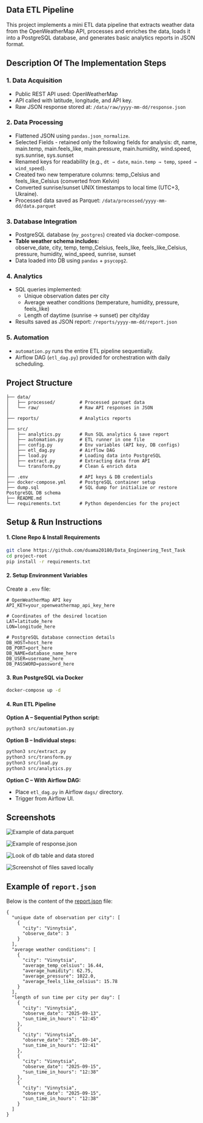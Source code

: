 ## Data ETL Pipeline

This project implements a mini ETL data pipeline that extracts weather data from the OpenWeatherMap API, processes and enriches the data, loads it into a PostgreSQL database, and generates basic analytics reports in JSON format.

## Description Of The Implementation Steps
### 1. Data Acquisition
- Public REST API used: OpenWeatherMap  
- API called with latitude, longitude, and API key.  
- Raw JSON response stored at: `/data/raw/yyyy-mm-dd/response.json`

### 2. Data Processing
- Flattened JSON using `pandas.json_normalize`.
- Selected Fields - retained only the following fields for analysis: dt, name, main.temp, main.feels_like, main.pressure, main.humidity, wind.speed, sys.sunrise, sys.sunset
- Renamed keys for readability (e.g., `dt → date`, `main.temp → temp`, `speed → wind_speed`).
- Created two new temperature columns: temp_Celsius and feels_like_Celsius (converted from Kelvin)
- Converted sunrise/sunset UNIX timestamps to local time (UTC+3, Ukraine).  
- Processed data saved as Parquet: `/data/processed/yyyy-mm-dd/data.parquet`  

### 3. Database Integration
- PostgreSQL database (`my_postgres`) created via docker-compose.  
- **Table weather schema includes:**  
  observe_date, city, temp, temp_Celsius, feels_like, feels_like_Celsius, pressure, humidity, wind_speed, sunrise, sunset  
- Data loaded into DB using `pandas` + `psycopg2`.  

### 4. Analytics
- SQL queries implemented:  
  * Unique observation dates per city  
  * Average weather conditions (temperature, humidity, pressure, feels_like)  
  * Length of daytime (sunrise → sunset) per city/day  
- Results saved as JSON report: `/reports/yyyy-mm-dd/report.json`  

### 5. Automation
- `automation.py` runs the entire ETL pipeline sequentially.  
- Airflow DAG (`etl_dag.py`) provided for orchestration with daily scheduling.

##  Project Structure
```
├── data/
│   ├── processed/         # Processed parquet data
│   └── raw/               # Raw API responses in JSON
│
├── reports/               # Analytics reports
│
├── src/
│   ├── analytics.py       # Run SQL analytics & save report
│   ├── automation.py      # ETL runner in one file
│   ├── config.py          # Env variables (API key, DB configs)
│   ├── etl_dag.py         # Airflow DAG
│   ├── load.py            # Loading data into PostgreSQL
│   ├── extract.py         # Extracting data from API
│   └── transform.py       # Clean & enrich data   
│
├── .env                   # API keys & DB credentials
├── docker-compose.yml     # PostgreSQL container setup
├── dump.sql               # SQL dump for initialize or restore PostgreSQL DB schema
├── README.md
└── requirements.txt       # Python dependencies for the project
```

## Setup & Run Instructions

#### 1. Clone Repo & Install Requirements
```bash
git clone https://github.com/duama20180/Data_Engineering_Test_Task
cd project-root
pip install -r requirements.txt
```

#### 2. Setup Environment Variables
Create a `.env` file:
```env
# OpenWeatherMap API key
API_KEY=your_openweathermap_api_key_here

# Coordinates of the desired location
LAT=latitude_here
LON=longitude_here

# PostgreSQL database connection details
DB_HOST=host_here
DB_PORT=port_here
DB_NAME=database_name_here
DB_USER=username_here
DB_PASSWORD=password_here
```

#### 3. Run PostgreSQL via Docker
```bash
docker-compose up -d
```

#### 4. Run ETL Pipeline
**Option A – Sequential Python script:**
```bash
python3 src/automation.py
```

**Option B – Individual steps:**
```bash
python3 src/extract.py
python3 src/transform.py
python3 src/load.py
python3 src/analytics.py
```

**Option C – With Airflow DAG:**
- Place `etl_dag.py` in Airflow `dags/` directory.  
- Trigger from Airflow UI.  

## Screenshots
![Example of data.parquet](https://github.com/duama20180/Data_Engineering_Test_Task/blob/main/screenshots/example_of_response_json.png)

![Example of response.json](https://github.com/duama20180/Data_Engineering_Test_Task/blob/main/screenshots/look_of_db_table_and_data_stored.png)

![Look of db table and data stored](https://github.com/duama20180/Data_Engineering_Test_Task/blob/main/screenshots/screenshot_of_files_saved_locally.png)

![Screenshot of files saved locally](https://github.com/duama20180/Data_Engineering_Test_Task/blob/main/screenshots/example_of_data_parquet.png)

## Example of `report.json`
Below is the content of the [report.json](https://github.com/duama20180/Data_Engineering_Test_Task/blob/main/reports/2025-09-15/report.json) file:
```
{
  "unique date of observation per city": [
    {
      "city": "Vinnytsia",
      "observe_date": 3
    }
  ],
  "average weather conditions": [
    {
      "city": "Vinnytsia",
      "average_temp_celsius": 16.44,
      "average_humidity": 62.75,
      "average_pressure": 1022.0,
      "average_feels_like_celsius": 15.78
    }
  ],
  "length of sun time per city per day": [
    {
      "city": "Vinnytsia",
      "observe_date": "2025-09-13",
      "sun_time_in_hours": "12:45"
    },
    {
      "city": "Vinnytsia",
      "observe_date": "2025-09-14",
      "sun_time_in_hours": "12:41"
    },
    {
      "city": "Vinnytsia",
      "observe_date": "2025-09-15",
      "sun_time_in_hours": "12:38"
    },
    {
      "city": "Vinnytsia",
      "observe_date": "2025-09-15",
      "sun_time_in_hours": "12:38"
    }
  ]
}
```
